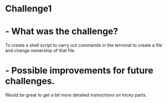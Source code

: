 # Challenge1
# - What was the challenge?
To create a shell script to carry out commands in the terminal to create a file and change ownership of that file.
# - Possible improvements for future challenges.
Would be great to get a bit more detailed instroctions on tricky parts.

